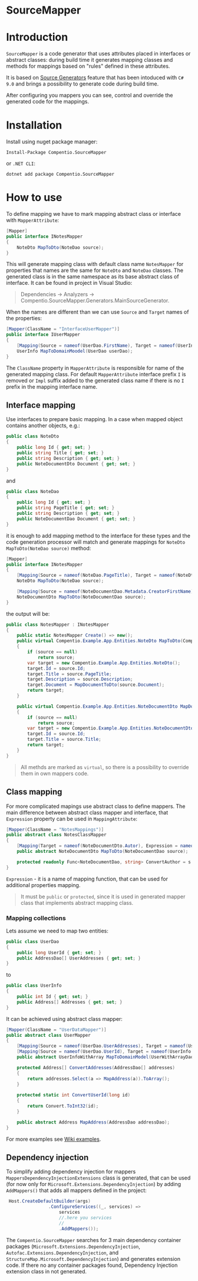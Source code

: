 # SourceMapper

# Introduction
`SourceMapper` is a code generator that uses attributes placed in interfaces or abstract classes: 
during build time it generates mapping classes and methods for mappings based on "rules" defined in these attributes. 

It is based on [Source Generators](https://github.com/dotnet/roslyn/blob/main/docs/features/source-generators.md) feature
that has been intoduced with `C# 9.0` and brings a possibility to  generate code during build time.

After configuring you mappers you can see, control and override the generated code for the mappings.

# Installation
Install using nuget package manager:

```console
Install-Package Compentio.SourceMapper
```

or `.NET CLI`:

```console
dotnet add package Compentio.SourceMapper
```

# How to use
To define mapping we have to mark mapping abstract class or interface with `MapperAttribute`:

```csharp
[Mapper]
public interface INotesMapper
{
    NoteDto MapToDto(NoteDao source);
}
```
This will generate mapping class with default class name `NotesMapper` for properties that names are the same for `NoteDto` and `NoteDao` classes.
The generated class is in the same namespace as its base abstract class of interface. It can be found in project in Visual Studio: 
> Dependencies -> Analyzers -> Compentio.SourceMapper.Generators.MainSourceGenerator.

When the names are different than we can use `Source` and `Target` names of the properties:

```csharp
[Mapper(ClassName = "InterfaceUserMapper")]
public interface IUserMapper
{
    [Mapping(Source = nameof(UserDao.FirstName), Target = nameof(UserInfo.Name))]
    UserInfo MapToDomainMoodel(UserDao userDao);       
}
```

The `ClassName` property in `MapperAttribute` is responsible for name of the generated mapping class. 
For default `MapperAttribute` interface prefix `I` is removed or `Impl` suffix added to the generated class name if there is no `I` prefix
in the mapping interface name.

## Interface mapping
Use interfaces to prepare basic mapping. 
In a case when mapped object contains another objects, e.g.:

```csharp
public class NoteDto
{
    public long Id { get; set; }
    public string Title { get; set; }
    public string Description { get; set; }
    public NoteDocumentDto Document { get; set; }
}
```

and

```csharp
public class NoteDao
{
    public long Id { get; set; }
    public string PageTitle { get; set; }
    public string Description { get; set; }
    public NoteDocumentDao Document { get; set; }
}
```
it is enough to add mapping method to the interface for these types and the code generation processor will match and generate mappings for 
`NoteDto MapToDto(NoteDao source)` method:

```csharp
[Mapper]
public interface INotesMapper
{
    [Mapping(Source = nameof(NoteDao.PageTitle), Target = nameof(NoteDto.Title))]
    NoteDto MapToDto(NoteDao source);

    [Mapping(Source = nameof(NoteDocumentDao.Metadata.CreatorFirstName), Target = nameof(NoteDocumentDto.Autor))]
    NoteDocumentDto MapToDto(NoteDocumentDao source);
}
```

the output will be:

```csharp
public class NotesMapper : INotesMapper
{
    public static NotesMapper Create() => new();
    public virtual Compentio.Example.App.Entities.NoteDto MapToDto(Compentio.Example.App.Entities.NoteDao source)
    {
        if (source == null)
            return source;
        var target = new Compentio.Example.App.Entities.NoteDto();
        target.Id = source.Id;
        target.Title = source.PageTitle;
        target.Description = source.Description;
        target.Document = MapDocumentToDto(source.Document);
        return target;
    }

    public virtual Compentio.Example.App.Entities.NoteDocumentDto MapDocumentToDto(Compentio.Example.App.Entities.NoteDocumentDao source)
    {
        if (source == null)
            return source;
        var target = new Compentio.Example.App.Entities.NoteDocumentDto();
        target.Id = source.Id;
        target.Title = source.Title;
        return target;
    }
}
```
> All methds are marked as `virtual`, so there is a possibility to override them in own mappers code. 


## Class mapping
For more complicated mapings use abstract class to define mappers. The main difference between abstract class mapper and interface, that `Expression`
property can be used in `MappingAttribute`:

```csharp
[Mapper(ClassName = "NotesMappings")]
public abstract class NotesClassMapper
{
    [Mapping(Target = nameof(NoteDocumentDto.Autor), Expression = nameof(ConvertAuthor))]
    public abstract NoteDocumentDto MapToDto(NoteDocumentDao source);

    protected readonly Func<NoteDocumentDao, string> ConvertAuthor = s => s.Metadata.CreatorFirstName + s.Metadata.CreatorLastName;
}

```

`Expression` - it is a name of mapping function, that can be used for additional properties mapping. 
> It must be `public` or `protected`, since it is used in generated mapper class that implements abstract mapping class.

### Mapping collections
Lets assume we need to map two entities:

```csharp
public class UserDao
{
    public long UserId { get; set; }
    public AddressDao[] UserAddresses { get; set; }
}
```
to 

```csharp
public class UserInfo
{
    public int Id { get; set; }
    public Address[] Addresses { get; set; }
}
```
It can be achieved using abstract class mapper:

```csharp
[Mapper(ClassName = "UserDataMapper")]
public abstract class UserMapper
{
    [Mapping(Source = nameof(UserDao.UserAddresses), Target = nameof(UserInfo.Addresses), Expression = nameof(ConvertAddresses))]
    [Mapping(Source = nameof(UserDao.UserId), Target = nameof(UserInfo.Id), Expression = nameof(ConvertUserId))]
    public abstract UserInfoWithArray MapToDomainModel(UserWithArrayDao userWithArrayDao);

    protected Address[] ConvertAddresses(AddressDao[] addresses)
    {
        return addresses.Select(a => MapAddress(a)).ToArray();
    }
    
    protected static int ConvertUserId(long id)
    {
        return Convert.ToInt32(id);
    }

    public abstract Address MapAddress(AddressDao addressDao);
}
```

For more examples see [Wiki examples](https://github.com/alekshura/SourceMapper/wiki/Examples#mapping-collections).

## Dependency injection
To simplify adding dependency injection for mappers `MappersDependencyInjectionExtensions` class is generated, that can be used (for now only for
`Microsoft.Extensions.DependencyInjection`) by adding `AddMappers()` that adds all mappers defined in the project:

```csharp
 Host.CreateDefaultBuilder(args)
                .ConfigureServices((_, services) =>
                    services
                    //.here you services
                    //
                    .AddMappers());
```
The `Compentio.SourceMapper` searches for 3 main dependency container packages (`Microsoft.Extensions.DependencyInjection`, `Autofac.Extensions.DependencyInjection`, and `StructureMap.Microsoft.DependencyInjection`) and generates extension code. If there no any container packages found, Dependency Injection extension class in not generated.


